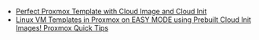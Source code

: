 - [Perfect Proxmox Template with Cloud Image and Cloud Init](https://youtu.be/shiIi38cJe4)
- [Linux VM Templates in Proxmox on EASY MODE using Prebuilt Cloud Init Images! Proxmox Quick Tips](https://youtu.be/E7rv08ttv8k)
